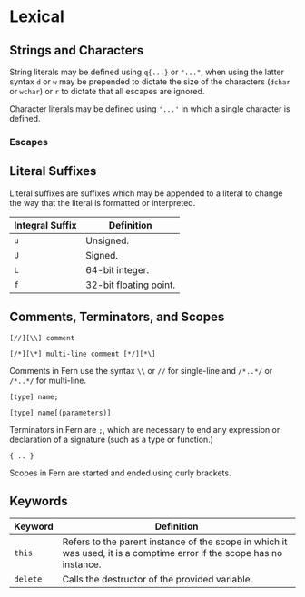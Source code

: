 # Lexical

## Strings and Characters

String literals may be defined using `q{...}` or `"..."`, when using the latter syntax `d` or `w` may be prepended to dictate the size of the characters (`dchar` or `wchar`) or `r` to dictate that all escapes are ignored. 

Character literals may be defined using `'...'` in which a single character is defined.

### Escapes

## Literal Suffixes

Literal suffixes are suffixes which may be appended to a literal to change the way that the literal is formatted or interpreted.

| Integral Suffix | Definition |
|------------------------|------------|
| `u` | Unsigned. |
| `U` | Signed. |
| `L` | 64-bit integer. |
| `f` | 32-bit floating point. |

## Comments, Terminators, and Scopes

`[//][\\] comment`

`[/*][\*] multi-line comment [*/][*\]`

Comments in Fern use the syntax `\\` or `//` for single-line and `/*..*/` or `/*..*/` for multi-line.

`[type] name;`

`[type] name[(parameters)]`

Terminators in Fern are `;`, which are necessary to end any expression or declaration of a signature (such as a type or function.)

`{ .. }`

Scopes in Fern are started and ended using curly brackets.

## Keywords

| Keyword | Definition |
|---------|------------|
| `this` | Refers to the parent instance of the scope in which it was used, it is a comptime error if the scope has no instance. |
| `delete` | Calls the destructor of the provided variable. |

